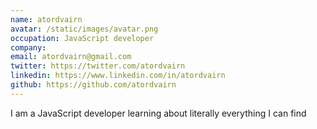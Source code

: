 ```yaml
---
name: atordvairn
avatar: /static/images/avatar.png
occupation: JavaScript developer
company:
email: atordvairn@gmail.com
twitter: https://twitter.com/atordvairn
linkedin: https://www.linkedin.com/in/atordvairn
github: https://github.com/atordvairn
---
```


I am a JavaScript developer learning about literally everything I can find
